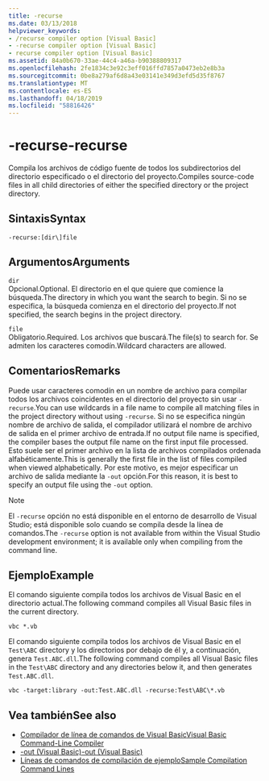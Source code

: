 ```yaml
---
title: -recurse
ms.date: 03/13/2018
helpviewer_keywords:
- /recurse compiler option [Visual Basic]
- -recurse compiler option [Visual Basic]
- recurse compiler option [Visual Basic]
ms.assetid: 84a0b670-33ae-44c4-a46a-b90388809317
ms.openlocfilehash: 2fe1834c3e92c3eff016ffd7857a0473eb2e8b3a
ms.sourcegitcommit: 0be8a279af6d8a43e03141e349d3efd5d35f8767
ms.translationtype: MT
ms.contentlocale: es-ES
ms.lasthandoff: 04/18/2019
ms.locfileid: "58816426"
---
```

# <a name="-recurse"></a><span data-ttu-id="3d0e1-102">-recurse</span><span class="sxs-lookup"><span data-stu-id="3d0e1-102">-recurse</span></span>
<span data-ttu-id="3d0e1-103">Compila los archivos de código fuente de todos los subdirectorios del directorio especificado o el directorio del proyecto.</span><span class="sxs-lookup"><span data-stu-id="3d0e1-103">Compiles source-code files in all child directories of either the specified directory or the project directory.</span></span>  
  
## <a name="syntax"></a><span data-ttu-id="3d0e1-104">Sintaxis</span><span class="sxs-lookup"><span data-stu-id="3d0e1-104">Syntax</span></span>  
  
```  
-recurse:[dir\]file  
```  
  
## <a name="arguments"></a><span data-ttu-id="3d0e1-105">Argumentos</span><span class="sxs-lookup"><span data-stu-id="3d0e1-105">Arguments</span></span>  
 `dir`  
 <span data-ttu-id="3d0e1-106">Opcional.</span><span class="sxs-lookup"><span data-stu-id="3d0e1-106">Optional.</span></span> <span data-ttu-id="3d0e1-107">El directorio en el que quiere que comience la búsqueda.</span><span class="sxs-lookup"><span data-stu-id="3d0e1-107">The directory in which you want the search to begin.</span></span> <span data-ttu-id="3d0e1-108">Si no se especifica, la búsqueda comienza en el directorio del proyecto.</span><span class="sxs-lookup"><span data-stu-id="3d0e1-108">If not specified, the search begins in the project directory.</span></span>  
  
 `file`  
 <span data-ttu-id="3d0e1-109">Obligatorio.</span><span class="sxs-lookup"><span data-stu-id="3d0e1-109">Required.</span></span> <span data-ttu-id="3d0e1-110">Los archivos que buscará.</span><span class="sxs-lookup"><span data-stu-id="3d0e1-110">The file(s) to search for.</span></span> <span data-ttu-id="3d0e1-111">Se admiten los caracteres comodín.</span><span class="sxs-lookup"><span data-stu-id="3d0e1-111">Wildcard characters are allowed.</span></span>  
  
## <a name="remarks"></a><span data-ttu-id="3d0e1-112">Comentarios</span><span class="sxs-lookup"><span data-stu-id="3d0e1-112">Remarks</span></span>  
 <span data-ttu-id="3d0e1-113">Puede usar caracteres comodín en un nombre de archivo para compilar todos los archivos coincidentes en el directorio del proyecto sin usar `-recurse`.</span><span class="sxs-lookup"><span data-stu-id="3d0e1-113">You can use wildcards in a file name to compile all matching files in the project directory without using `-recurse`.</span></span> <span data-ttu-id="3d0e1-114">Si no se especifica ningún nombre de archivo de salida, el compilador utilizará el nombre de archivo de salida en el primer archivo de entrada.</span><span class="sxs-lookup"><span data-stu-id="3d0e1-114">If no output file name is specified, the compiler bases the output file name on the first input file processed.</span></span> <span data-ttu-id="3d0e1-115">Esto suele ser el primer archivo en la lista de archivos compilados ordenada alfabéticamente.</span><span class="sxs-lookup"><span data-stu-id="3d0e1-115">This is generally the first file in the list of files compiled when viewed alphabetically.</span></span> <span data-ttu-id="3d0e1-116">Por este motivo, es mejor especificar un archivo de salida mediante la `-out` opción.</span><span class="sxs-lookup"><span data-stu-id="3d0e1-116">For this reason, it is best to specify an output file using the `-out` option.</span></span>  
  
> [!NOTE]
>  <span data-ttu-id="3d0e1-117">El `-recurse` opción no está disponible en el entorno de desarrollo de Visual Studio; está disponible solo cuando se compila desde la línea de comandos.</span><span class="sxs-lookup"><span data-stu-id="3d0e1-117">The `-recurse` option is not available from within the Visual Studio development environment; it is available only when compiling from the command line.</span></span>  
  
## <a name="example"></a><span data-ttu-id="3d0e1-118">Ejemplo</span><span class="sxs-lookup"><span data-stu-id="3d0e1-118">Example</span></span>  
 <span data-ttu-id="3d0e1-119">El comando siguiente compila todos los archivos de Visual Basic en el directorio actual.</span><span class="sxs-lookup"><span data-stu-id="3d0e1-119">The following command compiles all Visual Basic files in the current directory.</span></span>  
  
```console
vbc *.vb  
```  
  
 <span data-ttu-id="3d0e1-120">El comando siguiente compila todos los archivos de Visual Basic en el `Test\ABC` directory y los directorios por debajo de él y, a continuación, genera `Test.ABC.dll`.</span><span class="sxs-lookup"><span data-stu-id="3d0e1-120">The following command compiles all Visual Basic files in the `Test\ABC` directory and any directories below it, and then generates `Test.ABC.dll`.</span></span>  
  
```console
vbc -target:library -out:Test.ABC.dll -recurse:Test\ABC\*.vb  
```  
  
## <a name="see-also"></a><span data-ttu-id="3d0e1-121">Vea también</span><span class="sxs-lookup"><span data-stu-id="3d0e1-121">See also</span></span>

- [<span data-ttu-id="3d0e1-122">Compilador de línea de comandos de Visual Basic</span><span class="sxs-lookup"><span data-stu-id="3d0e1-122">Visual Basic Command-Line Compiler</span></span>](../../../visual-basic/reference/command-line-compiler/index.md)
- [<span data-ttu-id="3d0e1-123">-out (Visual Basic)</span><span class="sxs-lookup"><span data-stu-id="3d0e1-123">-out (Visual Basic)</span></span>](../../../visual-basic/reference/command-line-compiler/out.md)
- [<span data-ttu-id="3d0e1-124">Líneas de comandos de compilación de ejemplo</span><span class="sxs-lookup"><span data-stu-id="3d0e1-124">Sample Compilation Command Lines</span></span>](../../../visual-basic/reference/command-line-compiler/sample-compilation-command-lines.md)

